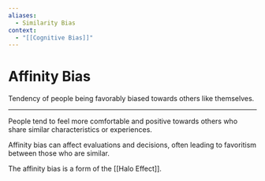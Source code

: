 ```yaml
---
aliases:
  - Similarity Bias
context:
  - "[[Cognitive Bias]]"
---
```


# Affinity Bias

Tendency of people being favorably biased towards others like themselves.

---

People tend to feel more comfortable and positive towards others who share similar characteristics or experiences.

Affinity bias can affect evaluations and decisions, often leading to favoritism between those who are similar.

The affinity bias is a form of the [[Halo Effect]].
